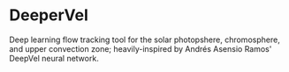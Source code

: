 # DeeperVel
Deep learning flow tracking tool for the solar photopshere, chromosphere, and upper convection zone; heavily-inspired by Andrés Asensio Ramos' DeepVel neural network.
